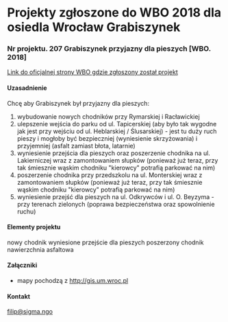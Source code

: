 # Projekty zgłoszone do WBO 2018 dla osiedla Wrocław Grabiszynek

### Nr projektu. 207 Grabiszynek przyjazny dla pieszych [WBO. 2018]

[Link do oficjalnej strony WBO gdzie zgłoszony został projekt](https://www.wroclaw.pl/budzet-obywatelski-wroclaw/wbo2016/projekty-2018/projekt,id,207)

#### Uzasadnienie

Chcę aby Grabiszynek był przyjazny dla pieszych:
1. wybudowanie nowych chodników przy Rymarskiej i Racławickiej
2. ulepszenie wejścia do parku od ul. Tapicerskiej (aby było tak wygodne jak jest przy wejściu od ul. Heblarskiej / Ślusarskiej) - jest tu duży ruch pieszy i mogłoby być bezpieczniej (wyniesienie skrzyżowania) i przyjemniej (asfalt zamiast błota, latarnie)
3. wyniesienie przejścia dla pieszych oraz poszerzenie chodnika na ul. Lakierniczej wraz z zamontowaniem słupków (ponieważ już teraz, przy tak śmiesznie wąskim chodniku "kierowcy" potrafią parkować na nim)
4. poszerzenie chodnika przy przedszkolu na ul. Monterskiej wraz z zamontowaniem słupków (ponieważ już teraz, przy tak śmiesznie wąskim chodniku "kierowcy" potrafią parkować na nim)
5. wyniesienie przejść dla pieszych na ul. Odkrywców i ul. O. Beyzyma - przy terenach zielonych (poprawa bezpieczeństwa oraz spowolnienie ruchu)

#### Elementy projektu

nowy chodnik
wyniesione przejście dla pieszych
poszerzony chodnik
nawierzchnia asfaltowa

#### Załączniki

* mapy pochodzą z http://gis.um.wroc.pl

#### Kontakt

filip@sigma.ngo
